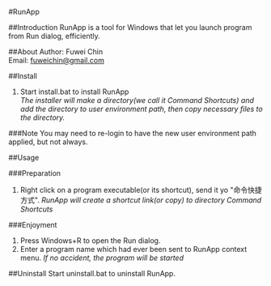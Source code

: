 #RunApp

##Introduction
RunApp is a tool for Windows that let you launch program from Run dialog, efficiently.

##About
Author: Fuwei Chin  
Email: fuweichin@gmail.com  

##Install
1. Start install.bat to install RunApp  
*The installer will make a directory(we call it Command Shortcuts) and add the directory to user environment path, then copy necessary files to the directory.*

###Note
You may need to re-login to have the new user environment path applied, but not always.

##Usage

###Preparation
1. Right click on a program executable(or its shortcut), send it yo "命令快捷方式".
*RunApp will create a shortcut link(or copy) to directory Command Shortcuts*

###Enjoyment
1. Press Windows+R to open the Run dialog.
2. Enter a program name which had ever been sent to RunApp context menu.
*If no accident, the program will be started*


##Uninstall
Start uninstall.bat to uninstall RunApp.
